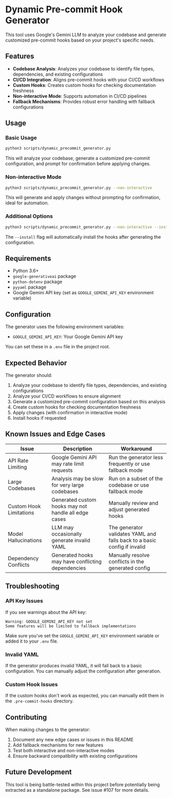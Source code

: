 # Dynamic Pre-commit Hook Generator

This tool uses Google's Gemini LLM to analyze your codebase and generate customized pre-commit hooks based on your project's specific needs.

## Features

- **Codebase Analysis**: Analyzes your codebase to identify file types, dependencies, and existing configurations
- **CI/CD Integration**: Aligns pre-commit hooks with your CI/CD workflows
- **Custom Hooks**: Creates custom hooks for checking documentation freshness
- **Non-interactive Mode**: Supports automation in CI/CD pipelines
- **Fallback Mechanisms**: Provides robust error handling with fallback configurations

## Usage

### Basic Usage

```bash
python3 scripts/dynamic_precommit_generator.py
```

This will analyze your codebase, generate a customized pre-commit configuration, and prompt for confirmation before applying changes.

### Non-interactive Mode

```bash
python3 scripts/dynamic_precommit_generator.py --non-interactive
```

This will generate and apply changes without prompting for confirmation, ideal for automation.

### Additional Options

```bash
python3 scripts/dynamic_precommit_generator.py --non-interactive --install
```

The `--install` flag will automatically install the hooks after generating the configuration.

## Requirements

- Python 3.6+
- `google-generativeai` package
- `python-dotenv` package
- `pyyaml` package
- Google Gemini API key (set as `GOOGLE_GEMINI_API_KEY` environment variable)

## Configuration

The generator uses the following environment variables:

- `GOOGLE_GEMINI_API_KEY`: Your Google Gemini API key

You can set these in a `.env` file in the project root.

## Expected Behavior

The generator should:

1. Analyze your codebase to identify file types, dependencies, and existing configurations
2. Analyze your CI/CD workflows to ensure alignment
3. Generate a customized pre-commit configuration based on this analysis
4. Create custom hooks for checking documentation freshness
5. Apply changes (with confirmation in interactive mode)
6. Install hooks if requested

## Known Issues and Edge Cases

| Issue | Description | Workaround |
|-------|-------------|------------|
| API Rate Limiting | Google Gemini API may rate limit requests | Run the generator less frequently or use fallback mode |
| Large Codebases | Analysis may be slow for very large codebases | Run on a subset of the codebase or use fallback mode |
| Custom Hook Limitations | Generated custom hooks may not handle all edge cases | Manually review and adjust generated hooks |
| Model Hallucinations | LLM may occasionally generate invalid YAML | The generator validates YAML and falls back to a basic config if invalid |
| Dependency Conflicts | Generated hooks may have conflicting dependencies | Manually resolve conflicts in the generated config |

## Troubleshooting

### API Key Issues

If you see warnings about the API key:

```
Warning: GOOGLE_GEMINI_API_KEY not set
Some features will be limited to fallback implementations
```

Make sure you've set the `GOOGLE_GEMINI_API_KEY` environment variable or added it to your `.env` file.

### Invalid YAML

If the generator produces invalid YAML, it will fall back to a basic configuration. You can manually adjust the configuration after generation.

### Custom Hook Issues

If the custom hooks don't work as expected, you can manually edit them in the `.pre-commit-hooks` directory.

## Contributing

When making changes to the generator:

1. Document any new edge cases or issues in this README
2. Add fallback mechanisms for new features
3. Test both interactive and non-interactive modes
4. Ensure backward compatibility with existing configurations

## Future Development

This tool is being battle-tested within this project before potentially being extracted as a standalone package. See issue #107 for more details.
